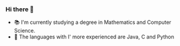 ### Hi there 👋



- :books: I'm currently studying a degree in Mathematics and Computer Science.
- 💬 The languages with I' more experienced are Java, C and Python
